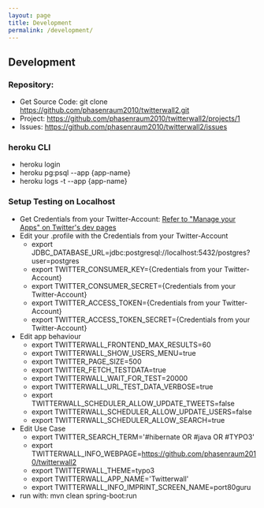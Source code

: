 ```yaml
---
layout: page
title: Development
permalink: /development/
---
```


## Development

### Repository:
- Get Source Code: git clone https://github.com/phasenraum2010/twitterwall2.git
- Project: https://github.com/phasenraum2010/twitterwall2/projects/1
- Issues: https://github.com/phasenraum2010/twitterwall2/issues

### heroku CLI
- heroku login
- heroku pg:psql --app {app-name}
- heroku logs -t --app {app-name}

### Setup Testing on Localhost
- Get Credentials from your Twitter-Account: [Refer to "Manage your Apps" on Twitter's dev pages](https://dev.twitter.com/apps)
- Edit your .profile with the Credentials from your Twitter-Account
  - export JDBC_DATABASE_URL=jdbc:postgresql://localhost:5432/postgres?user=postgres
  - export TWITTER_CONSUMER_KEY={Credentials from your Twitter-Account}
  - export TWITTER_CONSUMER_SECRET={Credentials from your Twitter-Account}
  - export TWITTER_ACCESS_TOKEN={Credentials from your Twitter-Account}
  - export TWITTER_ACCESS_TOKEN_SECRET={Credentials from your Twitter-Account}
- Edit app behaviour
  - export TWITTERWALL_FRONTEND_MAX_RESULTS=60
  - export TWITTERWALL_SHOW_USERS_MENU=true
  - export TWITTER_PAGE_SIZE=500
  - export TWITTER_FETCH_TESTDATA=true
  - export TWITTERWALL_WAIT_FOR_TEST=20000
  - export TWITTERWALL_URL_TEST_DATA_VERBOSE=true
  - export TWITTERWALL_SCHEDULER_ALLOW_UPDATE_TWEETS=false
  - export TWITTERWALL_SCHEDULER_ALLOW_UPDATE_USERS=false
  - export TWITTERWALL_SCHEDULER_ALLOW_SEARCH=true
- Edit Use Case  
  - export TWITTER_SEARCH_TERM='#hibernate OR #java OR #TYPO3'
  - export TWITTERWALL_INFO_WEBPAGE=https://github.com/phasenraum2010/twitterwall2
  - export TWITTERWALL_THEME=typo3
  - export TWITTERWALL_APP_NAME='Twitterwall'
  - export TWITTERWALL_INFO_IMPRINT_SCREEN_NAME=port80guru
- run with: mvn clean spring-boot:run